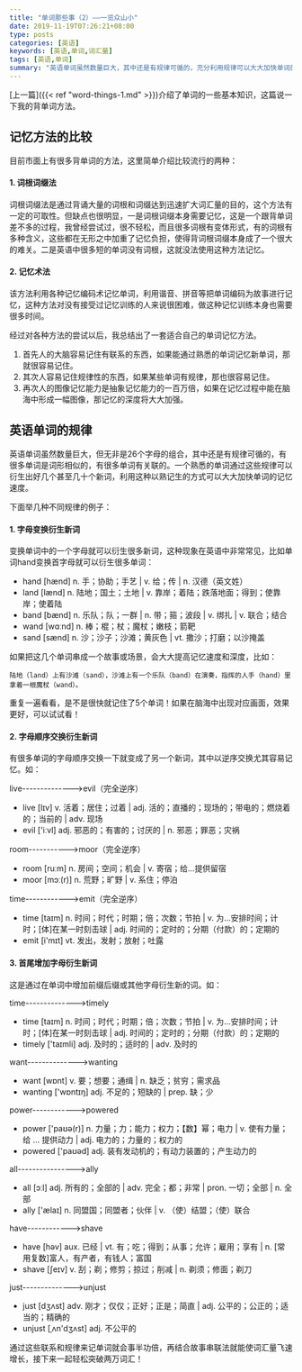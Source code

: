 ```yaml
---
title: "单词那些事（2）——一览众山小"
date: 2019-11-19T07:26:21+08:00
type: posts
categories: [英语]
keywords: [英语,单词,词汇量]
tags: [英语,单词]
summary: "英语单词虽然数量巨大，其中还是有规律可循的，充分利用规律可以大大加快单词的记忆速度。"
---
```


[上一篇]({{< ref "word-things-1.md" >}})介绍了单词的一些基本知识，这篇说一下我的背单词方法。

## 记忆方法的比较
目前市面上有很多背单词的方法，这里简单介绍比较流行的两种：

#### 1. 词根词缀法

词根词缀法是通过背诵大量的词根和词缀达到迅速扩大词汇量的目的，这个方法有一定的可取性。但缺点也很明显，一是词根词缀本身需要记忆，这是一个跟背单词差不多的过程，我曾经尝试过，很不轻松，而且很多词根有变体形式，有的词根有多种含义，这些都在无形之中加重了记忆负担，使得背词根词缀本身成了一个很大的难关。二是英语中很多短的单词没有词根，这就没法使用这种方法记忆。

#### 2. 记忆术法

该方法利用各种记忆编码术记忆单词，利用谐音、拼音等把单词编码为故事进行记忆，这种方法对没有接受过记忆训练的人来说很困难，做这种记忆训练本身也需要很多时间。

经过对各种方法的尝试以后，我总结出了一套适合自己的单词记忆方法。

1. 首先人的大脑容易记住有联系的东西，如果能通过熟悉的单词记忆新单词，那就很容易记住。
1. 其次人容易记住规律性的东西，如果某些单词有规律，那也很容易记住。
1. 再次人的图像记忆能力是抽象记忆能力的一百万倍，如果在记忆过程中能在脑海中形成一幅图像，那记忆的深度将大大加强。

## 英语单词的规律

英语单词虽然数量巨大，但无非是26个字母的组合，其中还是有规律可循的，有很多单词是词形相似的，有很多单词有关联的。一个熟悉的单词通过这些规律可以衍生出好几个甚至几十个新词，利用这种以熟记生的方式可以大大加快单词的记忆速度。

下面举几种不同规律的例子：
#### 1. 字母变换衍生新词

变换单词中的一个字母就可以衍生很多新词，这种现象在英语中非常常见，比如单词hand变换首字母就可以衍生很多单词：

* hand [hænd] n. 手；协助；手艺 | v. 给；传 | n. 汉德（英文姓）
* land [lænd] n. 陆地；国土；土地 | v. 靠岸；着陆；跌落地面；得到；使靠岸；使着陆
* band [bænd] n. 乐队；队；一群 | n. 带；箍；波段 | v. 绑扎 | v. 联合；结合
* wand [wɑːnd] n. 棒；棍；杖；魔杖；嫩枝；箭靶
* sand [sænd] n. 沙；沙子；沙滩；黄灰色 | vt. 撒沙；打磨；以沙掩盖

如果把这几个单词串成一个故事或场景，会大大提高记忆速度和深度，比如：

`陆地（land）上有沙滩（sand），沙滩上有一个乐队（band）在演奏，指挥的人手（hand）里拿着一根魔杖（wand）。`

重复一遍看看，是不是很快就记住了5个单词！如果在脑海中出现对应画面，效果更好，可以试试看！

#### 2. 字母顺序交换衍生新词
有很多单词的字母顺序交换一下就变成了另一个新词，其中以逆序交换尤其容易记忆。如：

live-------------->evil（完全逆序）

* live [lɪv] v. 活着；居住；过着 | adj. 活的；直播的；现场的；带电的；燃烧着的；当前的 | adv. 现场
* evil ['iːvl] adj. 邪恶的；有害的；讨厌的 | n. 邪恶；罪恶；灾祸

room----------->moor（完全逆序）

* room [ruːm] n. 房间；空间；机会 | v. 寄宿；给…提供留宿
* moor [mɔː(r)] n. 荒野；旷野 | v. 系住；停泊

time------------>emit（完全逆序）

* time [taɪm] n. 时间；时代；时期；倍；次数；节拍 | v. 为…安排时间；计时；[体]在某一时刻击球 | adj. 时间的；定时的；分期（付款）的；定期的
* emit [i'mɪt] vt. 发出，发射；放射；吐露

#### 3. 首尾增加字母衍生新词
这是通过在单词中增加前缀后缀或其他字母衍生新的词。如：

time-------------->timely

* time [taɪm] n. 时间；时代；时期；倍；次数；节拍 | v. 为…安排时间；计时；[体]在某一时刻击球 | adj. 时间的；定时的；分期（付款）的；定期的
* timely ['taɪmli] adj. 及时的；适时的 | adv. 及时的

want-------------->wanting

* want [wɒnt] v. 要；想要；通缉 | n. 缺乏；贫穷；需求品
* wanting ['wɒntɪŋ] adj. 不足的；短缺的 | prep. 缺；少

power------------>powered

* power ['paʊə(r)] n. 力量；力；能力；权力；【数】幂；电力 | v. 使有力量；给 ... 提供动力 | adj. 电力的；力量的；权力的
* powered ['paʊəd] adj. 装有发动机的；有动力装置的；产生动力的

all---------------->ally

* all [ɔːl] adj. 所有的；全部的 | adv. 完全；都；非常 | pron. 一切；全部 | n. 全部
* ally ['ælaɪ] n. 同盟国；同盟者；伙伴 | v. （使）结盟；（使）联合

have------------>shave

* have [həv] aux. 已经 | vt. 有；吃；得到；从事；允许；雇用；享有 | n. [常用复数]富人，有产者，有钱人；富国
* shave [ʃeɪv] v. 刮；剃；修剪；掠过；削减 | n. 剃须；修面；剃刀

just-------------->unjust

* just [dʒʌst] adv. 刚才；仅仅；正好；正是；简直 | adj. 公平的；公正的；适当的；精确的
* unjust [ˌʌn'dʒʌst] adj. 不公平的

通过这些联系和规律来记单词就会事半功倍，再结合故事串联法就能使词汇量飞速增长，接下来一起轻松突破两万词汇！
